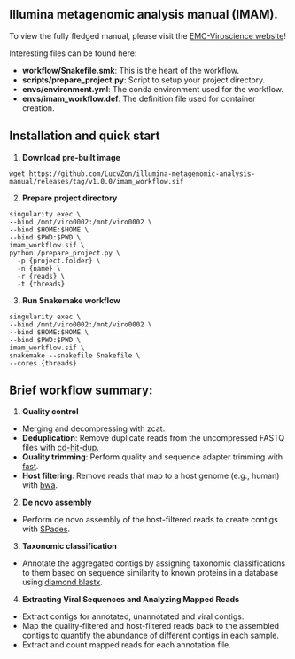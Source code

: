 ## Illumina metagenomic analysis manual (IMAM).

To view the fully fledged manual, please visit the [EMC-Viroscience website](https://lucvzon.github.io/EMC-Viroscience.github.io/workflows.html)!

Interesting files can be found here:

- **workflow/Snakefile.smk**: This is the heart of the workflow. 
- **scripts/prepare_project.py**: Script to setup your project directory.
- **envs/environment.yml**: The conda environment used for the workflow.
- **envs/imam_workflow.def**: The definition file used for container creation.

## Installation and quick start

1. **Download pre-built image**
  ```
  wget https://github.com/LucvZon/illumina-metagenomic-analysis-manual/releases/tag/v1.0.0/imam_workflow.sif
  ```

2. **Prepare project directory**
  ```
  singularity exec \
  --bind /mnt/viro0002:/mnt/viro0002 \
  --bind $HOME:$HOME \
  --bind $PWD:$PWD \
  imam_workflow.sif \
  python /prepare_project.py \
    -p {project.folder} \
    -n {name} \
    -r {reads} \
    -t {threads}
  ```
  
3. **Run Snakemake workflow**
  ```
  singularity exec \
  --bind /mnt/viro0002:/mnt/viro0002 \
  --bind $HOME:$HOME \
  --bind $PWD:$PWD \
  imam_workflow.sif \
  snakemake --snakefile Snakefile \
  --cores {threads}
  ```
  
## Brief workflow summary:
1. **Quality control**
  - Merging and decompressing with zcat.
  - **Deduplication**: Remove duplicate reads from the uncompressed FASTQ files with [cd-hit-dup](https://github.com/weizhongli/cdhit/blob/master/doc/cdhit-user-guide.wiki).
  - **Quality trimming**: Perform quality and sequence adapter trimming with [fast](https://github.com/OpenGene/fastp).
  - **Host filtering**: Remove reads that map to a host genome (e.g., human) with [bwa](https://github.com/lh3/bwa).
  
2. **De novo assembly**
  - Perform de novo assembly of the host-filtered reads to create contigs with [SPades](https://github.com/ablab/spades).

3. **Taxonomic classification**
  - Annotate the aggregated contigs by assigning taxonomic classifications to them based on sequence similarity to known proteins in a database using [diamond blastx](https://github.com/bbuchfink/diamond).

4. **Extracting Viral Sequences and Analyzing Mapped Reads**
  - Extract contigs for annotated, unannotated and viral contigs.
  - Map the quality-filtered and host-filtered reads back to the assembled contigs to quantify the abundance of different contigs in each sample.
  - Extract and count mapped reads for each annotation file.
